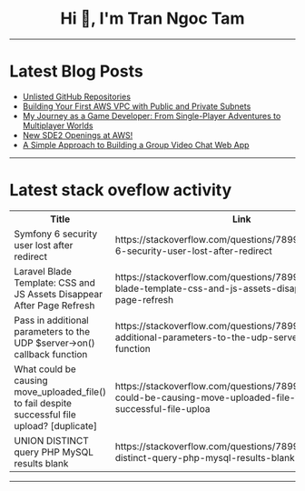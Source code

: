 <h1 align="center">Hi 👋, I'm Tran Ngoc Tam</h1>

---

# Latest Blog Posts 
<!-- BLOG-POST-LIST:START -->
- [Unlisted GitHub Repositories](https://dev.to/agentender/unlisted-github-repositories-4jin)
- [Building Your First AWS VPC with Public and Private Subnets](https://dev.to/prakash_rao/building-your-first-aws-vpc-with-public-and-private-subnets-33jo)
- [My Journey as a Game Developer: From Single-Player Adventures to Multiplayer Worlds](https://dev.to/hayyanraza/my-journey-as-a-game-developer-from-single-player-adventures-to-multiplayer-worlds-4fm0)
- [New SDE2 Openings at AWS!](https://dev.to/richivalentine/new-sde2-openings-at-aws-epa)
- [A Simple Approach to Building a Group Video Chat Web App](https://dev.to/digitallysavvy/a-simple-approach-to-building-a-group-video-chat-web-app-3na)
<!-- BLOG-POST-LIST:END -->

---

# Latest stack oveflow activity
<table>
  <tr><th>Title</th><th>Link</th></tr>
  <!-- STACKOVERFLOW:START --><tr><td>Symfony 6 security user lost after redirect</td><td>https://stackoverflow.com/questions/78990961/symfony-6-security-user-lost-after-redirect</td></tr><tr><td>Laravel Blade Template: CSS and JS Assets Disappear After Page Refresh</td><td>https://stackoverflow.com/questions/78990918/laravel-blade-template-css-and-js-assets-disappear-after-page-refresh</td></tr><tr><td>Pass in additional parameters to the UDP $server-&gt;on&lpar;&rpar; callback function</td><td>https://stackoverflow.com/questions/78990860/pass-in-additional-parameters-to-the-udp-server-on-callback-function</td></tr><tr><td>What could be causing move_uploaded_file&lpar;&rpar; to fail despite successful file upload? [duplicate]</td><td>https://stackoverflow.com/questions/78990759/what-could-be-causing-move-uploaded-file-to-fail-despite-successful-file-uploa</td></tr><tr><td>UNION DISTINCT query PHP MySQL results blank</td><td>https://stackoverflow.com/questions/78990599/union-distinct-query-php-mysql-results-blank</td></tr><!-- STACKOVERFLOW:END -->
</table>

---


